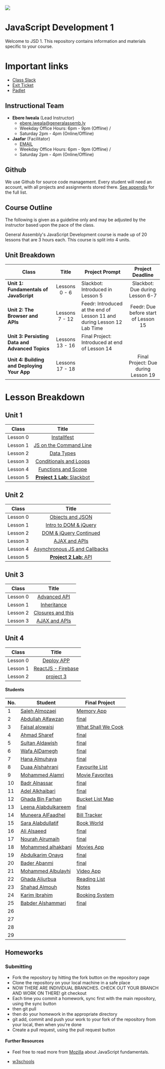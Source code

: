 # ![](https://ga-dash.s3.amazonaws.com/production/assets/logo-9f88ae6c9c3871690e33280fcf557f33.png) 
# JavaScript Development 1
Welcome to JSD 1. This repository contains information and materials specific to your course.

# Important links
- [Class Slack](https://miskacademy.slack.com/messages/CFCFWUA4S/)
- [Exit Ticket](https://docs.google.com/forms/d/e/1FAIpQLSeesS4JlEucM097ZlYR1CJTPE21TihB66hLjoEFeVABk0F_gQ/viewform)
- [Padlet](https://padlet.com/ebere/jihnvwm32ucf)


## Instructional Team
- **Ebere Iweala** (Lead Instructor)
  - [ebere.iweala@generalassemb.ly](mailto:ebere.iweala@generalassemb.ly)
  - Weekday Office Hours: 6pm - 9pm (Offline) / 
  - Saturday 2pm - 4pm (Online/Offline)
- **Jaafar** (Facilitator)
  - [EMAIL](mailto:jaafar.abdullah.1414@gmail.com)
  - Weekday Office Hours: 6pm - 9pm (Offline) / 
  - Saturday 2pm - 4pm (Online/Offline)


## Github
We use Github for source code management. Every student will need an account, with all projects and assignments stored there. [See appendix](#github-links) for the full list.

## Course Outline
The following is given as a guideline only and may be adjusted by the instructor based upon the pace of the class.

General Assembly's JavaScript Development course is made up of 20 lessons that are 3 hours each. This course is split into 4 units.

## Unit Breakdown

| Class | Title | Project Prompt | Project Deadline|
| --- | :---: |  --- | :---: |
| **Unit 1: Fundamentals of JavaScript** | Lessons 0 - 6  | Slackbot: Introduced in Lesson 5| Slackbot: Due during Lesson 6-7|
| **Unit 2: The Browser and APIs** | Lessons 7 - 12 | Feedr: Introduced at the end of Lesson 11 and during Lesson 12 Lab Time| Feedr: Due before start of Lesson 15 |
| **Unit 3: Persisting Data and Advanced Topics**| Lessons 13 - 16 |Final Project: Introduced at end of Lesson 14| |
| **Unit 4: Building and Deploying Your App**| Lessons 17 - 18 ||Final Project: Due during Lesson 19|

# Lesson Breakdown

## Unit 1
| Class | Title |
| --- | :---: | 
| Lesson 0 | [Installfest](curriculum/00-installfest/readme.md) || | |
| Lesson 1 | [JS on the Command Line](curriculum/01-command-line-JS/readme.md) ||  | |
| Lesson 2 | [Data Types](curriculum/02-data-types/readme.md) ||  | |
| Lesson 3| [Conditionals and Loops](curriculum/03-conditionals-and-loops/readme.md) ||  |  |
| Lesson 4 | [Functions and Scope](curriculum/04-functions-and-scope/readme.md) || |  |
| Lesson 5 | [**Project 1 Lab:** Slackbot](curriculum/05-in-class-lab) || |  |


## Unit 2
| Class | Title |
| --- | :---: | 
| Lesson 0 | [Objects and JSON](curriculum/06-objects-and-json/readme.md) || | |
| Lesson 1 | [Intro to DOM & jQuery](curriculum/07-intro-jquery/readme.md) ||  | |
| Lesson 2 | [DOM & jQuery Continued](curriculum/08-dom-and-jquery2/readme.md) ||  | |
| Lesson 3| [AJAX and APIs](curriculum/09-ajax-and-apis/readme.md) ||  |  |
| Lesson 4 | [Asynchronous JS and Callbacks](curriculum/10-async-and-callbacks/readme.md) || |  |
| Lesson 5 | [**Project 2 Lab:** API ](curriculum/11-in-class-lab) || |  |

## Unit 3
| Class | Title |
| --- | :---: | 
| Lesson 0 | [Advanced API](curriculum/12-advanced-api/readme.md) || | |
| Lesson 1 | [Inheritance](curriculum/13-inheritance-js/readme.md) ||  | |
| Lesson 2 | [Closures and this](curriculum/14-closures-and-this/readme.md) ||  | |
| Lesson 3| [AJAX and APIs](curriculum/15-firebase/readme.md) ||  |  |


## Unit 4
| Class | Title |
| --- | :---: | 
| Lesson 0 | [Deploy APP](curriculum/16-ghpages-heroku/readme.md) || | |
| Lesson 1 | [ReactJS - Firebase](curriculum/13-inheritance-js/readme.md) ||  | |
| Lesson 2 | [project 3](readme.md) ||  | |




#### Students

| No. | Student | Final Project |
|---  | ---     | ---      |  
|1    | [Saleh Almozaei](https://github.com/almozaai) | [Memory App](https://almozaai.github.io/project3/) |
|2    | [Abdullah Alfawzan](https://github.com/Fawzan91) |  [final]()|
|3    | [Faisal alowaisi](https://github.com/faisal3397) | [What Shall We Cook](https://faisal3397.github.io/WhatShallWeCook/)|
|4    | [Ahmad Sharef](https://github.com/faifiahmad) |  [final]()|
|5    | [Sultan Aldawish](https://github.com/SultanBandar) | [final]()|
|6    | [Wafa AlDamegh](https://github.com/waldamegh) |  [final]()|
|7    | [Hana Almuhaya](https://github.com/Hnoi232) | [final]()|
|8    | [Duaa Alshahrani](https://github.com/DuaaMohd) | [Favourite List](https://duaamohd.github.io/FinalProject/project3/)|
|9    | [Mohammed Alamri](https://github.com/Mohammed-ALAmri)  |[Movie Favorites](https://mohammed-alamri.github.io/My-Movie-List/index.html)|
|10    | [Badr Alnassar](https://github.com/BadrAlnassar) |  [final]()|
|11    | [Adel Alkhaibari](https://github.com/adel711) | [final]()|
|12    | [Ghada Bin Farhan](https://github.com/GAlfarhan) | [Bucket List Map](https://galfarhan.github.io/GhadaP3/) |
|13    | [Leena Alabdulkareem](https://github.com/leenaAlabdulkareem) |  [final]()|
|14    | [Muneera AlFaadhel](https://github.com/MuneeraAlFaadhel) |  [Bill Tracker](https://muneera.herokuapp.com/index.html) |
|15    | [Sara Alabdullatif](https://github.com/AlabdullatifSara) | [Book World](https://alabdullatifsara.github.io/SaraAlabdullatif-BookWorld-Project3-/) |
|16    | [Ali Alsaeed](https://github.com/AliAlsaeed) | [final]()|
|17    | [Nourah Alrumaih](https://github.com/lnoura) |  [final]()|
|18    | [Mohammed alhakbani](https://github.com/Malhakbani) | [Movies App](https://movie-deta.herokuapp.com/) |
|19    | [Abdulkarim Onayq](https://github.com/kionayq) |  [final]() |
|20    | [Bader Abanmi](https://github.com/isbader95) |  [final]() |
|21    | [Mohammed Albulayhi](https://github.com/mxbleahy) | [Video App](http://onehour-ga.s3-website.eu-west-2.amazonaws.com) |
|22    | [Ghada Aljurbua](https://github.com/Ghadaj) |[Reading List](https://project3ga.herokuapp.com/index.html)  |
|23    | [Shahad Almouh]() | [Notes](https://shahadnote2.herokuapp.com/index.html) |
|24    | [Karim Ibrahim]() | [Booking System](https://kionayq.github.io/project3/) |
|25    | [Babder Alshammari]() | [final]()  |
|26    | []() |  | |  |
|27    | []() |  | |  |
|28    | []() |  | |  |
|29    | []() |  | |  |





## Homeworks
### Submitting

- Fork the repository by hitting the fork button on the repository page
- Clone the repository on your local machine in a safe place
 - NOW THERE ARE INDIVIDUAL BRANCHES. CHECK OUT YOUR BRANCH AND WORK ON THERE! git checkout <your-first-name>
- Each time you commit a homework, sync first with the main repository, using the sync button
- then git pull
- then do your homework in the appropriate directory
- git add, commit and push your work to your fork of the repository from your local, then when you're done
- Create a pull request, using the pull request button

#### Further Resources

* Feel free to read more from [Mozilla](https://developer.mozilla.org/en-US/docs/Web/JavaScript/A_re-introduction_to_JavaScript) about JavaScript fundamentals.

* [w3schools](https://www.w3schools.com/js/)
